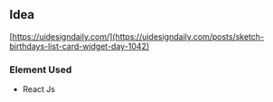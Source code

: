 ## Idea

[https://uidesigndaily.com/](https://uidesigndaily.com/posts/sketch-birthdays-list-card-widget-day-1042)

### Element Used 

- React Js
